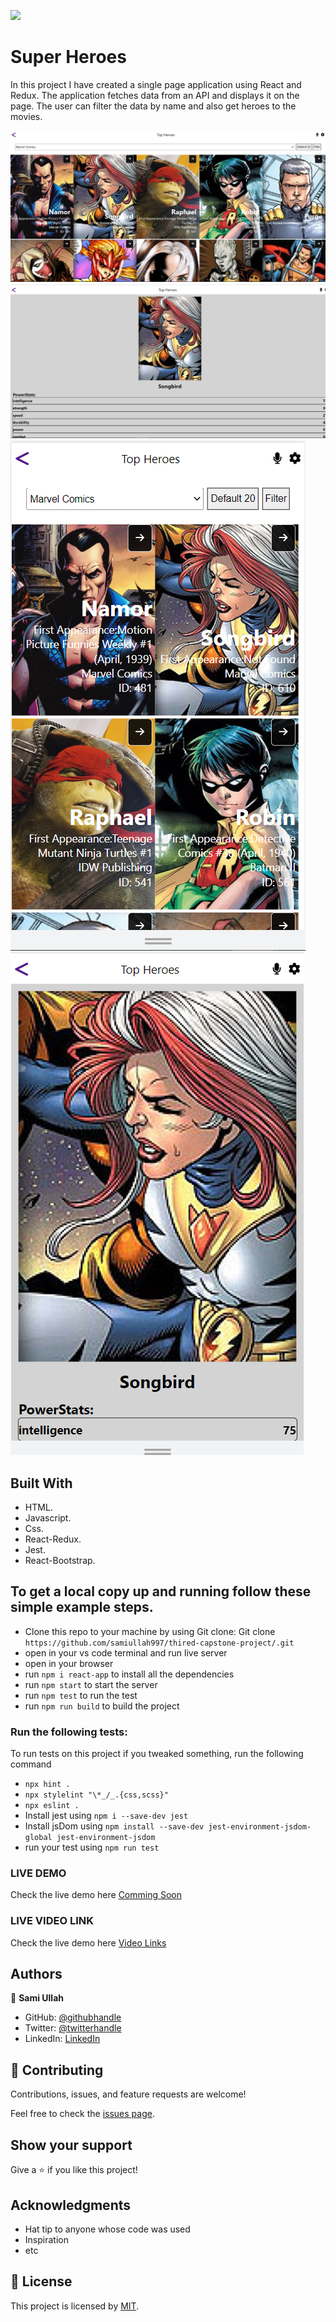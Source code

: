![](https://img.shields.io/badge/Microverse-blueviolet)

# Super Heroes
In this project I have created a single page application using React and Redux. The application fetches data from an API and displays it on the page. The user can filter the data by name and also get heroes to the movies.

![screenshot](./src/assets/images/image1.png)
![screenshot](./src/assets/images/image2.png)
![screenshot](./src/assets/images/image3.png)
![screenshot](./src/assets/images/image4.png)

## Built With

- HTML.
- Javascript.
- Css.
- React-Redux.
- Jest.
- React-Bootstrap.

## To get a local copy up and running follow these simple example steps.

- Clone this repo to your machine by using Git clone: Git clone `https://github.com/samiullah997/thired-capstone-project/.git`
- open in your vs code terminal and run live server
- open in your browser
- run `npm i react-app` to install all the dependencies
- run `npm start` to start the server
- run `npm test` to run the test
- run `npm run build` to build the project

### Run the following tests:

To run tests on this project if you tweaked something, run the following command

- `npx hint .`
- `npx stylelint "\*_/_.{css,scss}"`
- `npx eslint .`
- Install jest using `npm i --save-dev jest`
- Install jsDom using `npm install --save-dev jest-environment-jsdom-global jest-environment-jsdom`
- run your test using `npm run test`

### LIVE DEMO

Check the live demo here [Comming Soon]()

### LIVE VIDEO LINK

Check the live demo here [Video Links](https://www.loom.com/share/59121c98742a40a997f3875811a51618)

## Authors

👤 **Sami Ullah**

- GitHub: [@githubhandle](https://github.com/samiullah997)
- Twitter: [@twitterhandle](https://twitter.com/samiullahk997)
- LinkedIn: [LinkedIn](https://www.linkedin.com/in/samiullah-khan-2702b7171/)

## 🤝 Contributing

Contributions, issues, and feature requests are welcome!

Feel free to check the [issues page](https://github.com/samiullah997/thired-capstone-project//issues).

## Show your support

Give a ⭐️ if you like this project!

## Acknowledgments

- Hat tip to anyone whose code was used
- Inspiration
- etc

## 📝 License

This project is licensed by [MIT](./LICENSE).
